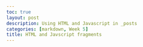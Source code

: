 ```yaml
---
toc: true
layout: post
description: Using HTML and Javascript in _posts
categories: [markdown, Week 5]
title: HTML and Javscript fragments
---
```

